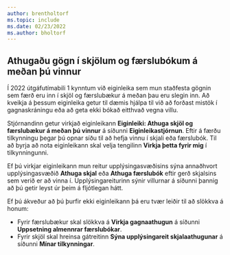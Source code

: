 ```yaml
---
author: brentholtorf
ms.topic: include
ms.date: 02/23/2022
ms.author: bholtorf
---
```

## Athugaðu gögn í skjölum og færslubókum á meðan þú vinnur

Í 2022 útgáfutímabili 1 kynntum við eiginleika sem mun staðfesta gögnin sem færð eru inn í skjöl og færslubækur á meðan þau eru slegin inn. Að kveikja á þessum eiginleika getur til dæmis hjálpa til við að forðast mistök í gagnaskráningu eða að geta ekki bókað eitthvað vegna villu. 

Stjórnandinn getur virkjað eiginleikann **Eiginleiki: Athuga skjöl og færslubækur á meðan þú vinnur** á síðunni **Eiginleikastjórnun**. Eftir á færðu tilkynningu þegar þú opnar síðu til að hefja vinnu í skjali eða færslubók. Til að byrja að nota eiginleikann skal velja tengilinn **Virkja þetta fyrir mig** í tilkynningunni. 

Ef þú virkjar eiginleikann mun reitur upplýsingasvæðisins sýna annaðhvort upplýsingasvæðið **Athuga skjal** eða **Athuga færslubók** eftir gerð skjalsins sem verið er að vinna í. Upplýsingareiturinn sýnir villurnar á síðunni þannig að þú getir leyst úr þeim á fljótlegan hátt.

Ef þú ákveður að þú þurfir ekki eiginleikann þá eru tvær leiðir til að slökkva á honum:

* Fyrir færslubækur skal slökkva á **Virkja gagnaathugun** á síðunni **Uppsetning almennrar færslubókar**.
* Fyrir skjöl skal hreinsa gátreitinn **Sýna upplýsingareit skjalaathugunar** á síðunni **Mínar tilkynningar**.